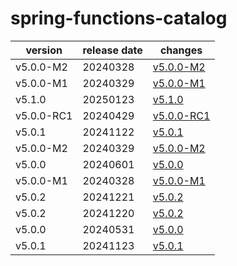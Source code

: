 # spring-functions-catalog	


|version|release date|changes|
|---|---|---|
|v5.0.0-M2|20240328|[v5.0.0-M2](./v5.0.0-M2-20240328.md)|
|v5.0.0-M1|20240329|[v5.0.0-M1](./v5.0.0-M1-20240329.md)|
|v5.1.0|20250123|[v5.1.0](./v5.1.0-20250123.md)|
|v5.0.0-RC1|20240429|[v5.0.0-RC1](./v5.0.0-RC1-20240429.md)|
|v5.0.1|20241122|[v5.0.1](./v5.0.1-20241122.md)|
|v5.0.0-M2|20240329|[v5.0.0-M2](./v5.0.0-M2-20240329.md)|
|v5.0.0|20240601|[v5.0.0](./v5.0.0-20240601.md)|
|v5.0.0-M1|20240328|[v5.0.0-M1](./v5.0.0-M1-20240328.md)|
|v5.0.2|20241221|[v5.0.2](./v5.0.2-20241221.md)|
|v5.0.2|20241220|[v5.0.2](./v5.0.2-20241220.md)|
|v5.0.0|20240531|[v5.0.0](./v5.0.0-20240531.md)|
|v5.0.1|20241123|[v5.0.1](./v5.0.1-20241123.md)|
